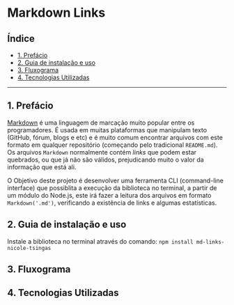 # Markdown Links

## Índice

* [1. Prefácio](#1-prefácio)
* [2. Guia de instalação e uso](#2-guia-de-instalação-e-uso)
* [3. Fluxograma](#3-fluxograma)
* [4. Tecnologias Utilizadas](#4-tecnologias-utilizadas)

***

## 1. Prefácio

[Markdown](https://pt.wikipedia.org/wiki/Markdown) é uma linguagem de marcação
muito popular entre os programadores. É usada em muitas plataformas que
manipulam texto (GitHub, fórum, blogs e etc) e é muito comum encontrar arquivos
com este formato em qualquer repositório (começando pelo tradicional
`README.md`). Os arquivos `Markdown` normalmente contém _links_ que podem estar
quebrados, ou que já não são válidos, prejudicando muito o valor da
informação que está ali.

O Objetivo deste projeto é desenvolver uma ferramenta CLI (command-line interface) que possiblita a execução da biblioteca no terminal, a partir de um módulo do Node.js, este irá fazer a leitura dos arquivos em formato `Markdown('.md')`, verificando a existência de links e algumas estatísticas.

## 2. Guia de instalação e uso

Instale a biblioteca no terminal através do comando: `npm install md-links-nicole-tsingas`


## 3. Fluxograma


## 4. Tecnologias Utilizadas